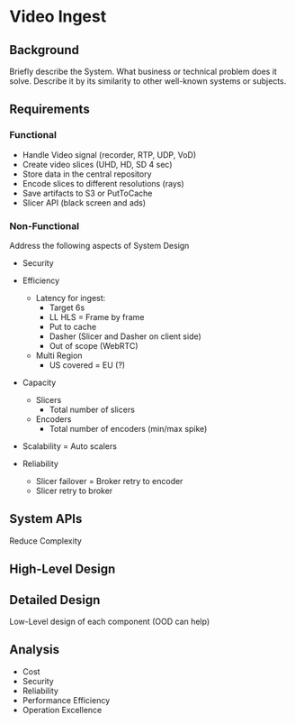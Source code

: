 # Video Ingest

## Background
Briefly describe the System. What business or technical problem does it solve. Describe it by its similarity to other well-known systems or subjects. 

## Requirements

### Functional 
- Handle Video signal (recorder, RTP, UDP, VoD)
- Create video slices (UHD, HD, SD 4 sec)
- Store data in the central repository
- Encode slices to different resolutions (rays)
- Save artifacts to S3 or PutToCache
- Slicer API (black screen and ads)


### Non-Functional
Address the following aspects of System Design
- Security
- Efficiency
    - Latency for ingest: 
        - Target 6s
        - LL HLS
        = Frame by frame
        - Put to cache
        - Dasher (Slicer and Dasher on client side)
        - Out of scope (WebRTC)
    - Multi Region
        - US covered
        = EU (?)

- Capacity
    - Slicers
        - Total number of slicers 
    - Encoders
        - Total number of encoders (min/max spike)
- Scalability
    = Auto scalers
- Reliability
    - Slicer failover 
    = Broker retry to encoder
    - Slicer retry to broker
    

## System APIs
Reduce Complexity

## High-Level Design


## Detailed Design 
Low-Level design of each component (OOD can help)

## Analysis
- Cost
- Security
- Reliability
- Performance Efficiency
- Operation Excellence





